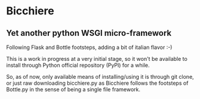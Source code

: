 
# Bicchiere

## Yet another python WSGI micro-framework

Following Flask and Bottle footsteps, adding a bit of italian flavor :-)

This is a work in progress at a very initial stage, so it won't be available to install through Python official repository (PyPI) for a while.

So, as of now, only available means of installing/using it is through git clone, or just raw downloading bicchiere.py as Bicchiere follows the footsteps of Bottle.py in the sense of being a single file framework.


